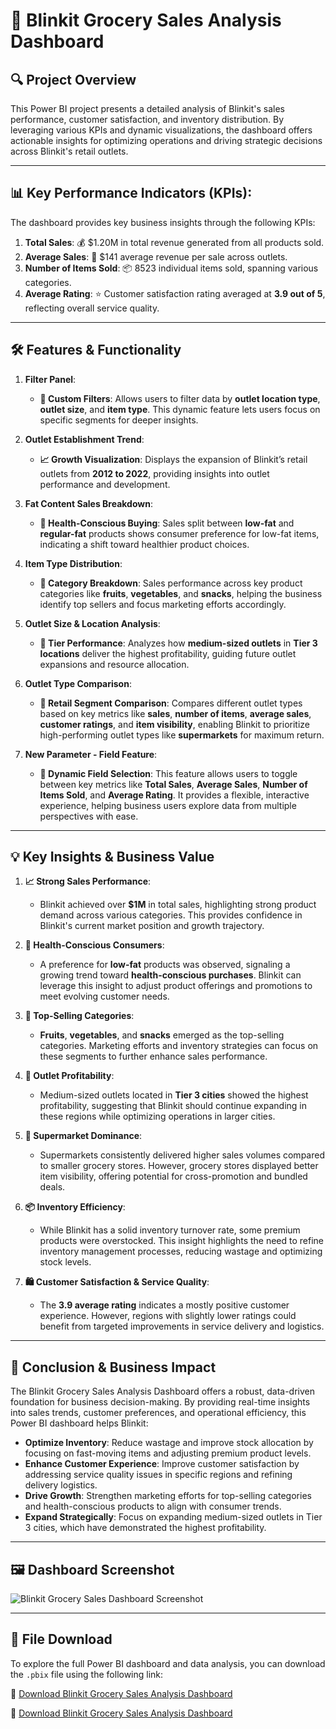 # 🛒 Blinkit Grocery Sales Analysis Dashboard

## 🔍 **Project Overview**
This Power BI project presents a detailed analysis of Blinkit's sales performance, customer satisfaction, and inventory distribution. By leveraging various KPIs and dynamic visualizations, the dashboard offers actionable insights for optimizing operations and driving strategic decisions across Blinkit's retail outlets.

---

## 📊 **Key Performance Indicators (KPIs)**:
The dashboard provides key business insights through the following KPIs:

1. **Total Sales**: 💰 $1.20M in total revenue generated from all products sold.
2. **Average Sales**: 🛒 $141 average revenue per sale across outlets.
3. **Number of Items Sold**: 📦 8523 individual items sold, spanning various categories.
4. **Average Rating**: ⭐ Customer satisfaction rating averaged at **3.9 out of 5**, reflecting overall service quality.

---

## 🛠️ **Features & Functionality**

1. **Filter Panel**:  
   - **🔎 Custom Filters**: Allows users to filter data by **outlet location type**, **outlet size**, and **item type**. This dynamic feature lets users focus on specific segments for deeper insights.
   
2. **Outlet Establishment Trend**:  
   - **📈 Growth Visualization**: Displays the expansion of Blinkit’s retail outlets from **2012 to 2022**, providing insights into outlet performance and development.

3. **Fat Content Sales Breakdown**:  
   - **🍶 Health-Conscious Buying**: Sales split between **low-fat** and **regular-fat** products shows consumer preference for low-fat items, indicating a shift toward healthier product choices.

4. **Item Type Distribution**:  
   - **🥦 Category Breakdown**: Sales performance across key product categories like **fruits**, **vegetables**, and **snacks**, helping the business identify top sellers and focus marketing efforts accordingly.

5. **Outlet Size & Location Analysis**:  
   - **📍 Tier Performance**: Analyzes how **medium-sized outlets** in **Tier 3 locations** deliver the highest profitability, guiding future outlet expansions and resource allocation.

6. **Outlet Type Comparison**:  
   - **🏬 Retail Segment Comparison**: Compares different outlet types based on key metrics like **sales**, **number of items**, **average sales**, **customer ratings**, and **item visibility**, enabling Blinkit to prioritize high-performing outlet types like **supermarkets** for maximum return.

7. **New Parameter - Field Feature**:  
   - **🔄 Dynamic Field Selection**: This feature allows users to toggle between key metrics like **Total Sales**, **Average Sales**, **Number of Items Sold**, and **Average Rating**. It provides a flexible, interactive experience, helping business users explore data from multiple perspectives with ease.

---

## 💡 **Key Insights & Business Value**

1. **📈 Strong Sales Performance**:  
   - Blinkit achieved over **$1M** in total sales, highlighting strong product demand across various categories. This provides confidence in Blinkit's current market position and growth trajectory.

2. **🧃 Health-Conscious Consumers**:  
   - A preference for **low-fat** products was observed, signaling a growing trend toward **health-conscious purchases**. Blinkit can leverage this insight to adjust product offerings and promotions to meet evolving customer needs.

3. **🥗 Top-Selling Categories**:  
   - **Fruits**, **vegetables**, and **snacks** emerged as the top-selling categories. Marketing efforts and inventory strategies can focus on these segments to further enhance sales performance.

4. **🏪 Outlet Profitability**:  
   - Medium-sized outlets located in **Tier 3 cities** showed the highest profitability, suggesting that Blinkit should continue expanding in these regions while optimizing operations in larger cities.

5. **🏬 Supermarket Dominance**:  
   - Supermarkets consistently delivered higher sales volumes compared to smaller grocery stores. However, grocery stores displayed better item visibility, offering potential for cross-promotion and bundled deals.

6. **📦 Inventory Efficiency**:  
   - While Blinkit has a solid inventory turnover rate, some premium products were overstocked. This insight highlights the need to refine inventory management processes, reducing wastage and optimizing stock levels.

7. **🛍️ Customer Satisfaction & Service Quality**:  
   - The **3.9 average rating** indicates a mostly positive customer experience. However, regions with slightly lower ratings could benefit from targeted improvements in service delivery and logistics.

---

## 🎯 **Conclusion & Business Impact**
The Blinkit Grocery Sales Analysis Dashboard offers a robust, data-driven foundation for business decision-making. By providing real-time insights into sales trends, customer preferences, and operational efficiency, this Power BI dashboard helps Blinkit:

- **Optimize Inventory**: Reduce wastage and improve stock allocation by focusing on fast-moving items and adjusting premium product levels.
- **Enhance Customer Experience**: Improve customer satisfaction by addressing service quality issues in specific regions and refining delivery logistics.
- **Drive Growth**: Strengthen marketing efforts for top-selling categories and health-conscious products to align with consumer trends.
- **Expand Strategically**: Focus on expanding medium-sized outlets in Tier 3 cities, which have demonstrated the highest profitability.

---

## 🖼️ **Dashboard Screenshot**

![Blinkit Grocery Sales Dashboard Screenshot](https://github.com/mdshamim18/blinkit-analysis-dashboard/blob/main/All%20Pictures/Dashboard%20SS/Dashboard%20ss.png)

---

## 📂 **File Download**

To explore the full Power BI dashboard and data analysis, you can download the `.pbix` file using the following link:

🔗 [Download Blinkit Grocery Sales Analysis Dashboard](https://github.com/mdshamim18/blinkit-analysis-dashboard/blob/main/Project%20and%20Dataset%20Files/blinkit%20grocery%20sales%20analysis%20dashboard.pbix)

🔗 [Download Blinkit Grocery Sales Analysis Dashboard](https://github.com/mdshamim18/blinkit-analysis-dashboard/blob/main/Project%20and%20Dataset%20Files/BlinkIT%20Grocery%20Data.xlsx)

